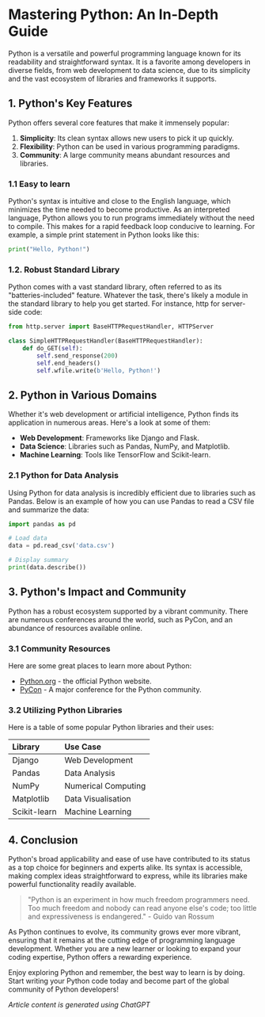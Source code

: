 # Mastering Python: An In-Depth Guide

Python is a versatile and powerful programming language known for its readability and straightforward syntax. It is a favorite among developers in diverse fields, from web development to data science, due to its simplicity and the vast ecosystem of libraries and frameworks it supports.

## 1. Python's Key Features 

Python offers several core features that make it immensely popular:
1. **Simplicity**: Its clean syntax allows new users to pick it up quickly.
2. **Flexibility**: Python can be used in various programming paradigms. 
3. **Community**: A large community means abundant resources and libraries.

### 1.1 Easy to learn 

Python's syntax is intuitive and close to the English language, which minimizes the time needed to become productive. As an interpreted language, Python allows you to run programs immediately without the need to compile. This makes for a rapid feedback loop conducive to learning. For example, a simple print statement in Python looks like this:

```python
print("Hello, Python!")
```
### 1.2. Robust Standard Library

Python comes with a vast standard library, often referred to as its "batteries-included" feature.
Whatever the task, there's likely a module in the standard library to help you get started. For
instance, http for server-side code:

```python
from http.server import BaseHTTPRequestHandler, HTTPServer

class SimpleHTTPRequestHandler(BaseHTTPRequestHandler):
    def do_GET(self):
        self.send_response(200)
        self.end_headers()
        self.wfile.write(b'Hello, Python!')
```

##  2. Python in Various Domains     

Whether it's web development or artificial intelligence, Python finds its application in numerous
areas. Here's a look at some of them:

- **Web Development**: Frameworks like Django and Flask.
- **Data Science**: Libraries such as Pandas, NumPy, and Matplotlib.
- **Machine Learning**: Tools like TensorFlow and Scikit-learn.

### 2.1 Python for Data Analysis 

Using Python for data analysis is incredibly efficient due to libraries such as Pandas. Below is an
example of how you can use Pandas to read a CSV file and summarize the data:

```python 
import pandas as pd

# Load data
data = pd.read_csv('data.csv')

# Display summary
print(data.describe())
```

## 3. Python's Impact and Community 

Python has a robust ecosystem supported by a vibrant community. There are numerous
conferences around the world, such as PyCon, and an abundance of resources available online.

### 3.1 Community Resources 

Here are some great places to learn more about Python: 

- [Python.org](https://www.python.org/) - the official Python website.
- [PyCon](https://pycon.org/) - A major conference for the Python community.

### 3.2 Utilizing Python Libraries 

Here is a table of some popular Python libraries and their uses:

| Library    | Use Case            |
|:-----------|:--------------------|
|Django      | Web Development     |
|Pandas      | Data Analysis       |
|NumPy       | Numerical Computing |
|Matplotlib  | Data Visualisation  |
|Scikit-learn| Machine Learning    | 

## 4. Conclusion 

Python's broad applicability and ease of use have contributed to its status as a top choice for
beginners and experts alike. Its syntax is accessible, making complex ideas straightforward to
express, while its libraries make powerful functionality readily available.

> "Python is an experiment in how much freedom programmers need. Too much freedom and
> nobody can read anyone else's code; too little and expressiveness is endangered."  - Guido
> van Rossum

As Python continues to evolve, its community grows ever more vibrant, ensuring that it remains at
the cutting edge of programming language development. Whether you are a new learner or
looking to expand your coding expertise, Python offers a rewarding experience.

Enjoy exploring Python and remember, the best way to learn is by doing. Start writing your Python
code today and become part of the global community of Python developers!

*Article content is generated using ChatGPT*


